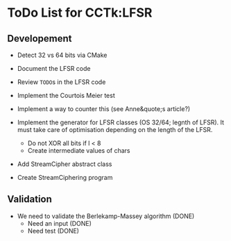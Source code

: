ToDo List for CCTk:LFSR
=======================

Developement
------------

- Detect 32 vs 64 bits via CMake
- Document the LFSR code
- Review `TODO`s in the LFSR code

- Implement the Courtois Meier test
- Implement a way to counter this (see Anne&quote;s article?)

- Implement the generator for LFSR classes (OS 32/64; legnth of LFSR). It must
take care of optimisation depending on the length of the LFSR.
    - Do not XOR all bits if l < 8
    - Create intermediate values of chars

- Add StreamCipher abstract class
- Create StreamCiphering program

Validation
----------
- We need to validate the Berlekamp-Massey algorithm (DONE)
    - Need an input (DONE)
    - Need test (DONE)
